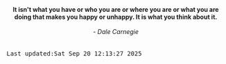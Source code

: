 
<div align="center"><b><span>It isn't what you have or who you are or where you are or what you are doing that makes you happy or unhappy. It is what you think about it.</span></b><br><br><i> - Dale Carnegie</i></div>
<br><br><kbd>Last updated:Sat Sep 20 12:13:27 2025</kbd>